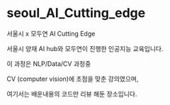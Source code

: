 # seoul_AI_Cutting_edge
서울시 x 모두연 AI Cutting Edge 

서울시 양재 AI hub와 모두연이 진행한 인공지능 교육입니다.

이 과정은 NLP/Data/CV 과정중

CV (computer vision)에 초점을 맞춘 강의였으며, 

여기서는 배운내용의 코드만 리뷰 해둔 장소입니다.
